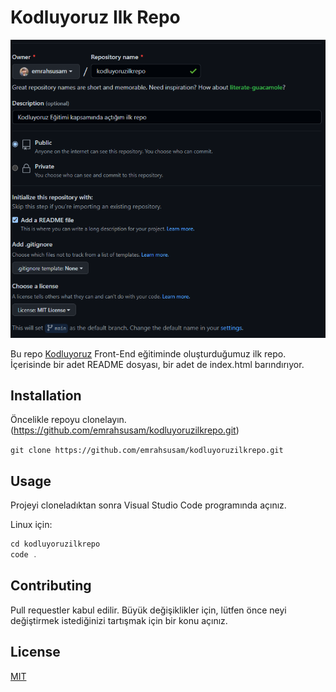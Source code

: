 # Kodluyoruz Ilk Repo

![repo](img/repo.png)

Bu repo [Kodluyoruz](https://app.patika.dev/courses/frontend-bootcamp-hazirlik-programi-2hafta) Front-End eğitiminde oluşturduğumuz ilk repo. İçerisinde bir adet README dosyası, bir adet de index.html barındırıyor.

## Installation

Öncelikle repoyu clonelayın. (https://github.com/emrahsusam/kodluyoruzilkrepo.git)

`git clone https://github.com/emrahsusam/kodluyoruzilkrepo.git`

## Usage

Projeyi cloneladıktan sonra Visual Studio Code programında açınız.

Linux için:

```javascript
cd kodluyoruzilkrepo
code .
```

## Contributing

Pull requestler kabul edilir. Büyük değişiklikler için, lütfen önce neyi değiştirmek istediğinizi tartışmak için bir konu açınız.

## License

[MIT](https://github.com/emrahsusam/kodluyoruzilkrepo/blob/main/LICENSE)